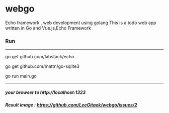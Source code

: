 # webgo
Echo framework , web development using golang
This is a todo web app written in Go and Vue.js,Echo Framework

### Run
-------------------------

  go get github.com/labstack/echo


  go get github.com/mattn/go-sqlite3


  go run main.go
  
-------------------------

##### your browser to http://localhost:1323 <br>

##### Result image : https://github.com/LeeGitaek/webgo/issues/2
